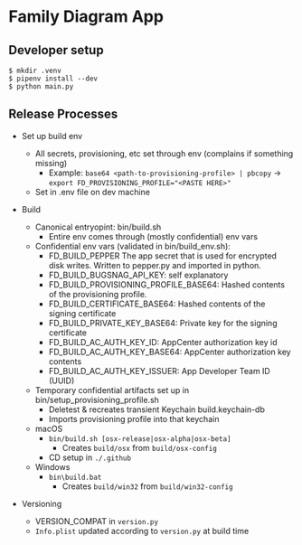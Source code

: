 # Family Diagram App

## Developer setup

```
$ mkdir .venv
$ pipenv install --dev
$ python main.py
```

## Release Processes
- Set up build env
    - All secrets, provisioning, etc set through env (complains if something missing)
        - Example: `base64 <path-to-provisioning-profile> | pbcopy` -> `export FD_PROVISIONING_PROFILE="<PASTE HERE>"`
    - Set in .env file on dev machine

- Build
    - Canonical entryopint: bin/build.sh
        - Entire env comes through (mostly confidential) env vars
    - Confidential env vars (validated in bin/build_env.sh):
        - FD_BUILD_PEPPER The app secret that is used for encrypted disk writes.
          Written to pepper.py and imported in python.
        - FD_BUILD_BUGSNAG_API_KEY: self explanatory
        - FD_BUILD_PROVISIONING_PROFILE_BASE64: Hashed contents of the provisioning profile.
        - FD_BUILD_CERTIFICATE_BASE64: Hashed contents of the signing certificate
        - FD_BUILD_PRIVATE_KEY_BASE64: Private key for the signing certificate
        - FD_BUILD_AC_AUTH_KEY_ID: AppCenter authorization key id
        - FD_BUILD_AC_AUTH_KEY_BASE64: AppCenter authorization key contents
        - FD_BUILD_AC_AUTH_KEY_ISSUER: App Developer Team ID (UUID)
    - Temporary confidential artifacts set up in bin/setup_provisioning_profile.sh
        - Deletest & recreates transient Keychain build.keychain-db
        - Imports provisioning profile into that keychain
    - macOS
        - `bin/build.sh [osx-release|osx-alpha|osx-beta]`
            - Creates `build/osx` from `build/osx-config`
        - CD setup in `./.github`
    - Windows
        - `bin\build.bat`
            - Creates `build/win32` from `build/win32-config`
- Versioning
    - VERSION_COMPAT in `version.py`
    - `Info.plist` updated according to `version.py` at build time

